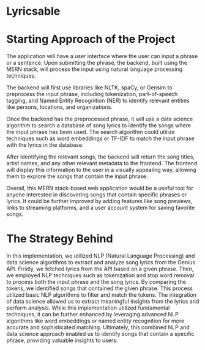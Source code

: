 # Lyricsable

# Starting Approach of the Project 
The application will have a user interface where the user can input a phrase or a sentence. Upon submitting the phrase, the backend, built using the MERN stack, will process the input using natural language processing techniques.

The backend will first use libraries like NLTK, spaCy, or Gensim to preprocess the input phrase, including tokenization, part-of-speech tagging, and Named Entity Recognition (NER) to identify relevant entities like persons, locations, and organizations.

Once the backend has the preprocessed phrase, it will use a data science algorithm to search a database of song lyrics to identify the songs where the input phrase has been used. The search algorithm could utilize techniques such as word embeddings or TF-IDF to match the input phrase with the lyrics in the database.

After identifying the relevant songs, the backend will return the song titles, artist names, and any other relevant metadata to the frontend. The frontend will display this information to the user in a visually appealing way, allowing them to explore the songs that contain the input phrase.

Overall, this MERN stack-based web application would be a useful tool for anyone interested in discovering songs that contain specific phrases or lyrics. It could be further improved by adding features like song previews, links to streaming platforms, and a user account system for saving favorite songs.

# The Strategy Behind 
In this implementation, we utilized NLP (Natural Language Processing) and data science algorithms to extract and analyze song lyrics from the Genius API. Firstly, we fetched lyrics from the API based on a given phrase. Then, we employed NLP techniques such as tokenization and stop word removal to process both the input phrase and the song lyrics. By comparing the tokens, we identified songs that contained the given phrase. This process utilized basic NLP algorithms to filter and match the tokens. The integration of data science allowed us to extract meaningful insights from the lyrics and perform analysis. While this implementation utilized fundamental techniques, it can be further enhanced by leveraging advanced NLP algorithms like word embeddings or named entity recognition for more accurate and sophisticated matching. Ultimately, this combined NLP and data science approach enabled us to identify songs that contain a specific phrase, providing valuable insights to users.
